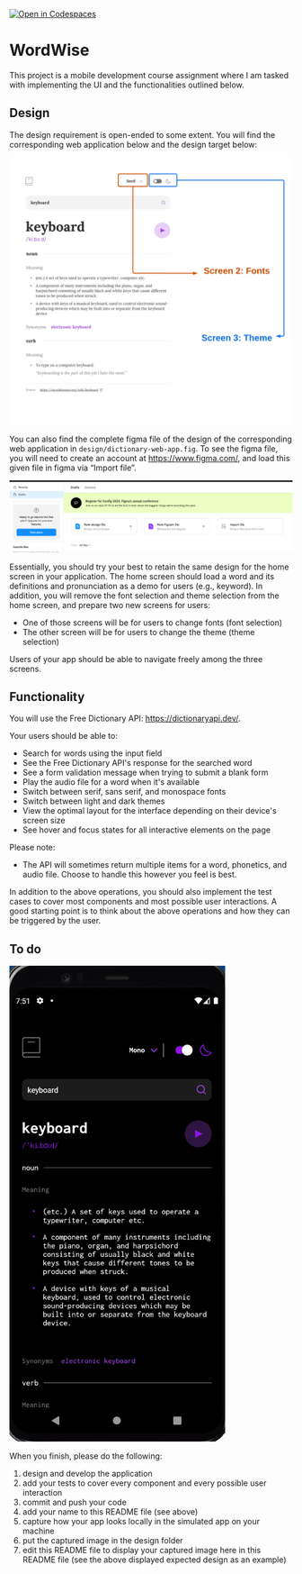 [![Open in Codespaces](https://classroom.github.com/assets/launch-codespace-7f7980b617ed060a017424585567c406b6ee15c891e84e1186181d67ecf80aa0.svg)](https://classroom.github.com/open-in-codespaces?assignment_repo_id=11084832)

# WordWise

This project is a mobile development course assignment where I am tasked with implementing the UI and the functionalities outlined below.

## Design

The design requirement is open-ended to some extent. You will find the corresponding web application below and the design target below:

![Expected design](design/preview.png)

You can also find the complete figma file of the design of the corresponding web application in `design/dictionary-web-app.fig`. To see the figma file, you will need to create an account at https://www.figma.com/, and load this given file in figma via “Import file”.

![Importation](design/import.png)

Essentially, you should try your best to retain the same design for the home screen in your application. The home screen should load a word and its definitions and pronunciation as a demo for users (e.g., keyword). In addition, you will remove the font selection and theme selection from the home screen, and prepare two new screens for users:

- One of those screens will be for users to change fonts (font selection)
- The other screen will be for users to change the theme (theme selection)

Users of your app should be able to navigate freely among the three screens.

## Functionality

You will use the Free Dictionary API: https://dictionaryapi.dev/.

Your users should be able to:

- Search for words using the input field
- See the Free Dictionary API's response for the searched word
- See a form validation message when trying to submit a blank form
- Play the audio file for a word when it's available
- Switch between serif, sans serif, and monospace fonts
- Switch between light and dark themes
- View the optimal layout for the interface depending on their device's screen size
- See hover and focus states for all interactive elements on the page

Please note:

- The API will sometimes return multiple items for a word, phonetics, and audio file. Choose to handle this however you feel is best.

In addition to the above operations, you should also implement the test cases to cover most components and most possible user interactions. A good starting point is to think about the above operations and how they can be triggered by the user.

## To do

![Importation](design/LocalMachineSnapshot.png)

When you finish, please do the following:

1. design and develop the application
1. add your tests to cover every component and every possible user interaction
1. commit and push your code
1. add your name to this README file (see above)
1. capture how your app looks locally in the simulated app on your machine
1. put the captured image in the design folder
1. edit this README file to display your captured image here in this README file (see the above displayed expected design as an example)
